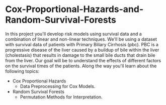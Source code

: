 # Cox-Proportional-Hazards-and-Random-Survival-Forests
In this project you'll develop risk models using survival data and a combination of linear and non-linear techniques. We'll be using a dataset with survival data of patients with Primary Biliary Cirrhosis (pbc). PBC is a progressive disease of the liver caused by a buildup of bile within the liver (cholestasis) that results in damage to the small bile ducts that drain bile from the liver. Our goal will be to understand the effects of different factors on the survival times of the patients. Along the way you'll learn about the following topics: 

- Cox Proportional Hazards
  - Data Preprocessing for Cox Models.
- Random Survival Forests
  - Permutation Methods for Interpretation.
